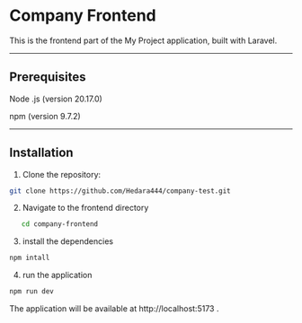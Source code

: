 # Company Frontend
This is the frontend part of the My Project application, built with Laravel.

----
## Prerequisites

Node .js (version 20.17.0)

npm (version 9.7.2)

----

## Installation

1. Clone the repository:
```bash
git clone https://github.com/Hedara444/company-test.git

   ```
2. Navigate to the frontend directory

```bash
   cd company-frontend
   ```
   

3. install the dependencies
 ```bash
npm intall
```

4. run the application 
 ```bash
npm run dev
```
The application will be available at http://localhost:5173 .